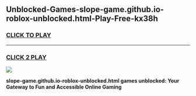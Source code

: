 
## Unblocked-Games-slope-game.github.io-roblox-unblocked.html-Play-Free-kx38h
<h3>
<a href="https://premium76.site?title=slope-game.github.io-roblox-unblocked.html&ref=18A1">CLICK TO PLAY</a></h3>
<hr>

<h3>
<a href="https://premium76.site?title=slope-game.github.io-roblox-unblocked.html&ref=18A1">CLICK 2 PLAY</a>
  
</h3>

<a href="https://premium76.site?title=slope-game.github.io-roblox-unblocked.html&ref=18A1"><img src="https://clearcache.store/games.png"></a>


**slope-game.github.io-roblox-unblocked.html games unblocked: Your Gateway to Fun and Accessible Online Gaming**
